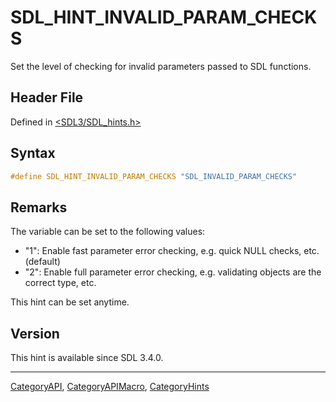# SDL_HINT_INVALID_PARAM_CHECKS

Set the level of checking for invalid parameters passed to SDL functions.

## Header File

Defined in [<SDL3/SDL_hints.h>](https://github.com/libsdl-org/SDL/blob/main/include/SDL3/SDL_hints.h)

## Syntax

```c
#define SDL_HINT_INVALID_PARAM_CHECKS "SDL_INVALID_PARAM_CHECKS"
```

## Remarks

The variable can be set to the following values:

- "1": Enable fast parameter error checking, e.g. quick NULL checks, etc.
  (default)
- "2": Enable full parameter error checking, e.g. validating objects are
  the correct type, etc.

This hint can be set anytime.

## Version

This hint is available since SDL 3.4.0.

----
[CategoryAPI](CategoryAPI), [CategoryAPIMacro](CategoryAPIMacro), [CategoryHints](CategoryHints)

